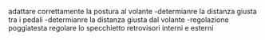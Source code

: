 adattare correttamente la postura al volante
    -determianre la distanza giusta tra i pedali
    -determianre la distanza giusta dal volante
    -regolazione poggiatesta
regolare lo specchietto retrovisori interni e esterni



